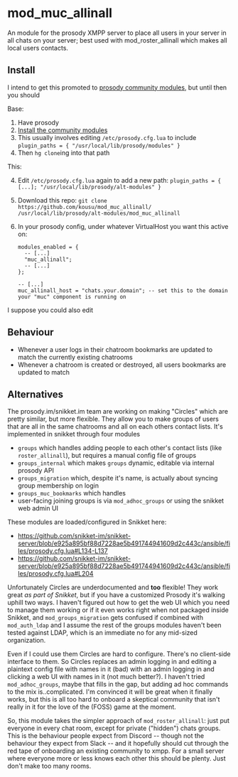# mod_muc_allinall
An module for the prosody XMPP server to place all users in your server in all chats on your server; best used with mod_roster_allinall which makes all local users contacts.

## Install

I intend to get this promoted to [prosody community modules](https://prosody.im/community_modules), but until then you should

Base:

1. Have prosody
2. [Install the community modules](https://prosody.im/doc/installing_modules)
  1. This usually involves editing `/etc/prosody.cfg.lua` to include `plugin_paths = { "/usr/local/lib/prosody/modules" }`
  2. Then `hg clone`ing into that path 

This:

4. Edit `/etc/prosody.cfg.lua` again to add a new path: `plugin_paths = { [...]; "/usr/local/lib/prosody/alt-modules" }`
5. Download this repo: `git clone https://github.com/kousu/mod_muc_allinall/ /usr/local/lib/prosody/alt-modules/mod_muc_allinall`
6. In your prosody config, under whatever VirtualHost you want this active on:

    ```
    modules_enabled = {
      -- [...]
      "muc_allinall";
      -- [...]
    };

    -- [...]
    muc_allinall_host = "chats.your.domain"; -- set this to the domain your "muc" component is running on
    ```

I suppose you could also edit


## Behaviour

- Whenever a user logs in their chatroom bookmarks are updated to match the currently existing chatrooms
- Whenever a chatroom is created or destroyed, all users bookmarks are updated to match

## Alternatives

The prosody.im/snikket.im team are working on making "Circles" which are pretty similar, but more flexible. They allow you to make groups of users that are all in the same chatrooms and all on each others contact lists. It's implemented in snikket through four modules

- `groups` which handles adding people to each other's contact lists (like `roster_allinall`), but requires a manual config file of groups
- `groups_internal` which makes `groups` dynamic, editable via internal prosody API
- `groups_migration` which, despite it's name, is actually about syncing group membership on login
- `groups_muc_bookmarks` which handles
- user-facing joining groups is via `mod_adhoc_groups` or using the snikket web admin UI

These modules are loaded/configured in Snikket here:

* https://github.com/snikket-im/snikket-server/blob/e925a895bf88d7228ae5b491744941609d2c443c/ansible/files/prosody.cfg.lua#L134-L137
* https://github.com/snikket-im/snikket-server/blob/e925a895bf88d7228ae5b491744941609d2c443c/ansible/files/prosody.cfg.lua#L204

Unfortunately Circles are underdocumented and **too** flexible! They work great _as part of Snikket_, but if you have a customized Prosody
it's walking uphill two ways. I haven't figured out how to get the web UI which you need to manage them working or if it even works right
when not packaged inside Snikket, and `mod_groups_migration` gets confused if combined with `mod_auth_ldap` and I assume the rest of the groups
modules haven't been tested against LDAP, which is an immediate no for any mid-sized organization.

Even if I could use them Circles are hard to configure. There's no client-side interface to them. So Circles replaces an admin logging in and editing a plaintext
config file with names in it (bad) with an admin logging in and clicking a web UI with names in it (not much better?). I haven't tried
`mod_adhoc_groups`, maybe that fills in the gap, but adding ad hoc commands to the mix is..complicated. I'm convinced it will be great when it
finally works, but this is all too hard to onboard a skeptical community that isn't really in it for the love of the (FOSS) game at the moment.

So, this module takes the simpler approach of `mod_roster_allinall`: just put everyone in every chat room, except for private ("hidden") chats groups. This is the behaviour people expect from Discord -- though not the behaviour they expect from Slack -- and it hopefully should cut through the red tape of onboarding an existing community to xmpp. For a small server where everyone more or less knows each other this should be plenty. Just don't make too many rooms.
